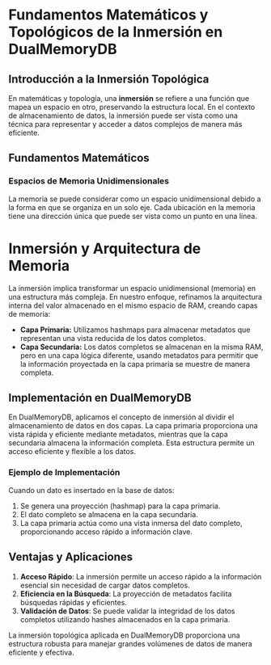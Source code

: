 # Fundamentos Matemáticos y Topológicos de la Inmersión en DualMemoryDB

## Introducción a la Inmersión Topológica
En matemáticas y topología, una **inmersión** se refiere a una función que mapea un espacio en otro, preservando la estructura local. En el contexto de almacenamiento de datos, la inmersión puede ser vista como una técnica para representar y acceder a datos complejos de manera más eficiente.

## Fundamentos Matemáticos

### Espacios de Memoria Unidimensionales
La memoria se puede considerar como un espacio unidimensional debido a la forma en que se organiza en un solo eje. Cada ubicación en la memoria tiene una dirección única que puede ser vista como un punto en una línea.

# Inmersión y Arquitectura de Memoria

La inmersión implica transformar un espacio unidimensional (memoria) en una estructura más compleja. En nuestro enfoque, refinamos la arquitectura interna del valor almacenado en el mismo espacio de RAM, creando capas de memoria:

- **Capa Primaria:** Utilizamos hashmaps para almacenar metadatos que representan una vista reducida de los datos completos.
- **Capa Secundaria:** Los datos completos se almacenan en la misma RAM, pero en una capa lógica diferente, usando metadatos para permitir que la información proyectada en la capa primaria se muestre de manera completa.

## Implementación en DualMemoryDB

En DualMemoryDB, aplicamos el concepto de inmersión al dividir el almacenamiento de datos en dos capas. La capa primaria proporciona una vista rápida y eficiente mediante metadatos, mientras que la capa secundaria almacena la información completa. Esta estructura permite un acceso eficiente y flexible a los datos.

### Ejemplo de Implementación
Cuando un dato es insertado en la base de datos:
1. Se genera una proyección (hashmap) para la capa primaria.
2. El dato completo se almacena en la capa secundaria.
3. La capa primaria actúa como una vista inmersa del dato completo, proporcionando acceso rápido a información clave.

## Ventajas y Aplicaciones
1. **Acceso Rápido**: La inmersión permite un acceso rápido a la información esencial sin necesidad de cargar datos completos.
2. **Eficiencia en la Búsqueda**: La proyección de metadatos facilita búsquedas rápidas y eficientes.
3. **Validación de Datos**: Se puede validar la integridad de los datos completos utilizando hashes almacenados en la capa primaria.

La inmersión topológica aplicada en DualMemoryDB proporciona una estructura robusta para manejar grandes volúmenes de datos de manera eficiente y efectiva.
